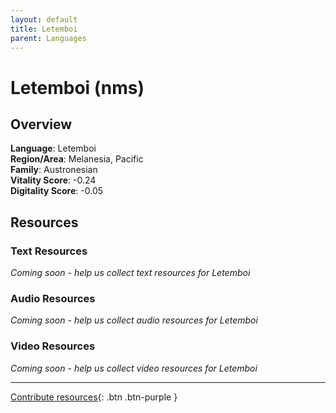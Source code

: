 ```yaml
---
layout: default
title: Letemboi
parent: Languages
---
```


# Letemboi (nms)

## Overview

**Language**: Letemboi  
**Region/Area**: Melanesia, Pacific  
**Family**: Austronesian  
**Vitality Score**: -0.24  
**Digitality Score**: -0.05  

## Resources

### Text Resources
*Coming soon - help us collect text resources for Letemboi*

### Audio Resources
*Coming soon - help us collect audio resources for Letemboi*

### Video Resources
*Coming soon - help us collect video resources for Letemboi*

---

[Contribute resources](https://fairtrain.github.io/){: .btn .btn-purple }

